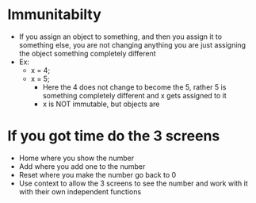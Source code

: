 # Immunitabilty 
* If you assign an object to something, and then you assign it to something else, you are not changing anything you are just assigning the object something completely different
* Ex:
  * x = 4;
  * x = 5;
    * Here the 4 does not change to become the 5, rather 5 is something completely different and x gets assigned to it
    * x is NOT immutable, but objects are

# If you got time do the 3 screens
* Home where you show the number
* Add where you add one to the number
* Reset where you make the number go back to 0
* Use context to allow the 3 screens to see the number and work with it with their own independent functions
